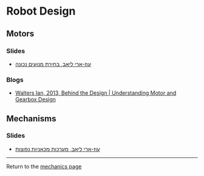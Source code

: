 # Robot Design

## Motors

### Slides
  - [עוז-ארי ליאב, בחירת מנועים נכונה](https://f0a4a0ad-7474-4c9f-8658-2740cfb32302.filesusr.com/ugd/59e060_ed6e8c985e0f461aa67df5f9749f3980.pdf)
### Blogs
  - [Walters Ian, 2013, Behind the Design | Understanding Motor and Gearbox Design](https://blog.thebluealliance.com/2013/06/24/behind-the-design-understanding-motor-and-gearbox-design/)
## Mechanisms

### Slides
  - [עוז-ארי ליאב, מערכות מכאניות נפוצות](https://f0a4a0ad-7474-4c9f-8658-2740cfb32302.filesusr.com/ugd/59e060_ed6e8c985e0f461aa67df5f9749f3980.pdf)
 
---
Return to the [mechanics page](readme.md)